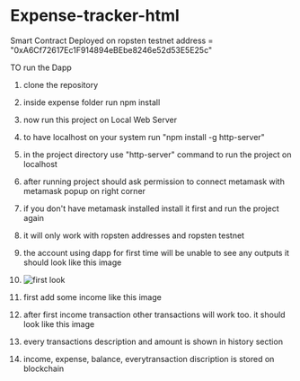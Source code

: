 # Expense-tracker-html
Smart Contract Deployed on ropsten testnet address = "0xA6Cf72617Ec1F914894eBEbe8246e52d53E5E25c"

TO run the Dapp

1. clone the repository
2. inside expense folder run npm install
3. now run this project on Local Web Server
4. to have localhost on your system run "npm install -g http-server"
5. in the project directory use "http-server" command to run the project on localhost
6. after running project should ask permission to connect metamask with metamask popup on right corner
7. if you don't have metamask installed install it first and run the project again
9. it will only work with ropsten addresses and ropsten testnet
10. the account using dapp for first time will be unable to see any outputs it should look like this image
11. ![first look](https://user-images.githubusercontent.com/61728512/127745465-eeb6236a-55fb-4816-a93f-6d210b9b7a93.jpeg)

12. first add some income like this image
13. after first income transaction other transactions will work too. it should look like this image
14. every transactions description and amount is shown in history section
15. income, expense, balance, everytransaction discription is stored on blockchain

